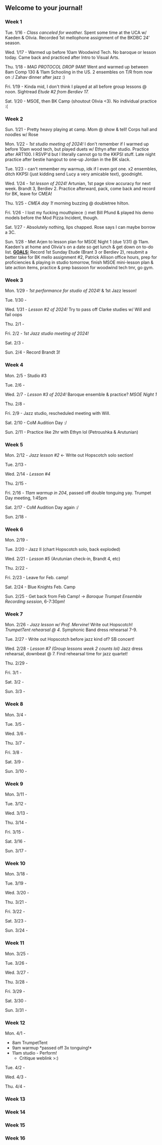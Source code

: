 ## Welcome to your journal!

### Week 1

Tue. 1/16 - *Class canceled for weather.* Spent some time at the UCA w/ Kaeden & Olivia. Recorded 1st mellophone assignment of the BKDBC 24' season.

Wed. 1/17 - Warmed up before 10am  Woodwind Tech. No baroque or lesson today. Came back and practiced after Intro to Visual Arts.

Thu. 1/18 - *MAG PROTOCOL DROP 9AM!* Went and warmed up between 8am Comp 130 & 11am Schooling in the US. 2 ensembles on T/R from now on :/ Zahav dinner after jazz :)

Fri. 1/19 - Kinda mid, I don't think I played at all before group lessons @ noon. Sightread *Etude #2 from Berdiev 17.*

Sat. 1/20 - MSOE, then BK Camp (shoutout Olivia <3). No individual practice :(

### Week 2

Sun. 1/21 - Pretty heavy playing at camp. Mom @ show & tell! Corps hall and noodles w/ Rose

Mon. 1/22 - *1st studio meeting of 2024!* I don't remember if I warmed up before 10am wood tech, but played duets w/ Ethyn after studio. Practice after ART100. I RSVP'd but I literally cannot go to the KKPSI stuff. Late night practice after bestie hangout to one-up Jordan in the BK slack.

Tue. 1/23 - can't remember my warmup, idk if I even got one. x2 ensembles, ditch KKPSI (just kidding send Lucy a very amicable text), goodnight.

Wed. 1/24 - *1st lesson of 2024!* Artunian, 1st page slow accuracy for next week. Brandt 3, Berdiev 2. Practice afterward, pack, come back and record for BK, leave for CMEA!

Thu. 1/25 - *CMEA day 1!* morning buzzing @ doubletree hilton.

Fri. 1/26 - I lost my fucking mouthpiece :) met Bill Pfund & played his demo models before the Mod Pizza Incident, though.

Sat. 1/27 - Absolutely nothing, lips chapped. Rose says I can maybe borrow a 3C.

Sun. 1/28 - Met Arjen to lesson plan for MSOE Night 1 (due 1/31) @ 11am. Kaeden's at home and Olivia's on a date so get lunch & get down on to-do list. **<u>GOALS:</u>** Record 1st Sunday Etude (Brant 3 or Berdiev 2), resubmit a better take for BK mello assignment #2, Patrick Allison office hours, prep for proficiencies & playing in studio tomorrow, finish MSOE mini-lesson plan & late action items, practice & prep bassoon for woodwind tech tmr, go gym.

### Week 3

Mon. 1/29 - *1st performance for studio of 2024!* & 1st Jazz lesson!

Tue. 1/30 -&#x20;

Wed. 1/31 - *Lesson #2 of 2024!* Try to pass off Clarke studies w/ Will and fail oops

Thu. 2/1 -&#x20;

Fri. 2/2 - *1st Jazz studio meeting of 2024!*&#x20;

Sat. 2/3 -&#x20;

Sun. 2/4 - Record Brandt 3!

### Week 4

Mon. 2/5 - Studio #3

Tue. 2/6 -&#x20;

Wed. 2/7 - *Lesson #3 of 2024!* Baroque ensemble & practice? *MSOE Night 1*

Thu. 2/8 -&#x20;

Fri. 2/9 - Jazz studio, rescheduled meeting with Will.

Sat. 2/10 - CoM Audition Day :/

Sun. 2/11 - Practice like 2hr with Ethyn lol (Petroushka & Arutunian)

### Week 5

Mon. 2/12 - *Jazz lesson #2* <- Write out Hopscotch solo section!

Tue. 2/13 -&#x20;

Wed. 2/14 - *Lesson #4*

Thu. 2/15 -&#x20;

Fri. 2/16 - *11am warmup in 204*, passed off double tonguing yay. Trumpet Day meeting, 1:45pm

Sat. 2/17 - CoM Audition Day again :/

Sun. 2/18 -&#x20;

### Week 6

Mon. 2/19 -&#x20;

Tue. 2/20 - Jazz II (chart Hopscotch solo, back exploded)

Wed. 2/21 - *Lesson #5* (Arutunian check-in, Brandt 4, etc)

Thu. 2/22 -&#x20;

Fri. 2/23 - Leave for Feb. camp!

Sat. 2/24 - Blue Knights Feb. Camp

Sun. 2/25 - Get back from Feb Camp! -> *Baroque Trumpet Ensemble Recording session*, 6-7:30pm!

### Week 7

Mon. 2/26 - *Jazz lesson w/ Prof. Mervine!* Write out Hopscotch! *TrumpetTent rehearsal @ 4*. Symphonic Band dress rehearsal 7-9.

Tue. 2/27 - Write out Hopscotch before jazz kind of? SB concert!

Wed. 2/28 - *Lesson #7 (Group lessons week 2 counts lol)* Jazz dress rehearsal, downbeat @ 7. Find rehearsal time for jazz quartet!

Thu. 2/29 -&#x20;

Fri. 3/1 -&#x20;

Sat. 3/2 -&#x20;

Sun. 3/3 -&#x20;

### Week 8

Mon. 3/4 -&#x20;

Tue. 3/5 -&#x20;

Wed. 3/6 -&#x20;

Thu. 3/7 -&#x20;

Fri. 3/8 -&#x20;

Sat. 3/9 -&#x20;

Sun. 3/10 -&#x20;

### Week 9

Mon. 3/11 -&#x20;

Tue. 3/12 -&#x20;

Wed. 3/13 -&#x20;

Thu. 3/14 -&#x20;

Fri. 3/15 -&#x20;

Sat. 3/16 -&#x20;

Sun. 3/17 -&#x20;

### Week 10

Mon. 3/18 -&#x20;

Tue. 3/19 -&#x20;

Wed. 3/20 -&#x20;

Thu. 3/21 -&#x20;

Fri. 3/22 -&#x20;

Sat. 3/23 -&#x20;

Sun. 3/24 -&#x20;

### Week 11

Mon. 3/25 -&#x20;

Tue. 3/26 -&#x20;

Wed. 3/27 -&#x20;

Thu. 3/28 -&#x20;

Fri. 3/29 -&#x20;

Sat. 3/30 -&#x20;

Sun. 3/31 -&#x20;

### Week 12

Mon. 4/1 -

* 8am TrumpetTent
* 9am warmup \*passed off 3x tonguing!\*
* 11am studio - Perform!
  * Critique weblink >:)

Tue. 4/2 -&#x20;

Wed. 4/3 -&#x20;

Thu. 4/4 -&#x20;

### Week 13

### Week 14

### Week 15

### Week 16